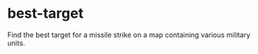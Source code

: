 # best-target
Find the best target for a missile strike on a map containing various military units.

